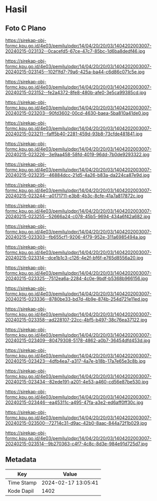 # Hasil

## Foto C Plano

https://sirekap-obj-formc.kpu.go.id/4e03/pemilu/pdpr/14/04/20/20/03/1404202003007-20240215-023132--0cacefd5-67ce-47c7-85bc-1d6ba8dedf46.jpg

https://sirekap-obj-formc.kpu.go.id/4e03/pemilu/pdpr/14/04/20/20/03/1404202003007-20240215-023145--102f1fd7-79a6-425a-ba44-c6d86c071c5e.jpg

https://sirekap-obj-formc.kpu.go.id/4e03/pemilu/pdpr/14/04/20/20/03/1404202003007-20240215-023152--fe2a4372-8fe8-480b-afe0-3e5ca99385cd.jpg

https://sirekap-obj-formc.kpu.go.id/4e03/pemilu/pdpr/14/04/20/20/03/1404202003007-20240215-023203--90fd3602-00cd-4630-baea-5ba810a41de0.jpg

https://sirekap-obj-formc.kpu.go.id/4e03/pemilu/pdpr/14/04/20/20/03/1404202003007-20240215-023211--faff5b40-2281-459d-93b8-73cfde481841.jpg

https://sirekap-obj-formc.kpu.go.id/4e03/pemilu/pdpr/14/04/20/20/03/1404202003007-20240215-023226--3e9aa458-58fd-4019-96dd-7b0de9293322.jpg

https://sirekap-obj-formc.kpu.go.id/4e03/pemilu/pdpr/14/04/20/20/03/1404202003007-20240215-023235--46884dcc-21d5-4a26-b83a-da224ca87e9d.jpg

https://sirekap-obj-formc.kpu.go.id/4e03/pemilu/pdpr/14/04/20/20/03/1404202003007-20240215-023244--a0171711-e3b8-4b3c-8cfe-41a7a817872c.jpg

https://sirekap-obj-formc.kpu.go.id/4e03/pemilu/pdpr/14/04/20/20/03/1404202003007-20240215-023255--52666a24-c078-45b5-9694-434a6f42a682.jpg

https://sirekap-obj-formc.kpu.go.id/4e03/pemilu/pdpr/14/04/20/20/03/1404202003007-20240215-023303--fb655cf1-9206-4f79-952e-311a6985494a.jpg

https://sirekap-obj-formc.kpu.go.id/4e03/pemilu/pdpr/14/04/20/20/03/1404202003007-20240215-023314--dce1b1c3-c126-4e2f-bf6f-e765d8556a20.jpg

https://sirekap-obj-formc.kpu.go.id/4e03/pemilu/pdpr/14/04/20/20/03/1404202003007-20240215-023325--7512ea6a-2284-4c0e-9bdf-b5368b966156.jpg

https://sirekap-obj-formc.kpu.go.id/4e03/pemilu/pdpr/14/04/20/20/03/1404202003007-20240215-023336--8780be33-bd7d-4b9e-874b-254d721e11ed.jpg

https://sirekap-obj-formc.kpu.go.id/4e03/pemilu/pdpr/14/04/20/20/03/1404202003007-20240215-023358--ad228107-22cc-4bf5-b497-38c76ea37122.jpg

https://sirekap-obj-formc.kpu.go.id/4e03/pemilu/pdpr/14/04/20/20/03/1404202003007-20240215-023409--80479308-5178-4862-a0b7-36454dfd453d.jpg

https://sirekap-obj-formc.kpu.go.id/4e03/pemilu/pdpr/14/04/20/20/03/1404202003007-20240215-023423--4dfb4ea7-a317-4a7e-b18b-17a7e65e3c8b.jpg

https://sirekap-obj-formc.kpu.go.id/4e03/pemilu/pdpr/14/04/20/20/03/1404202003007-20240215-023434--82ede191-a201-4e53-a460-cd56e87be530.jpg

https://sirekap-obj-formc.kpu.go.id/4e03/pemilu/pdpr/14/04/20/20/03/1404202003007-20240215-023446--ea45311c-a495-47fa-a3e2-ed6aff0ff30c.jpg

https://sirekap-obj-formc.kpu.go.id/4e03/pemilu/pdpr/14/04/20/20/03/1404202003007-20240215-023500--72714c31-d9ac-42b0-8aac-844a72f1b029.jpg

https://sirekap-obj-formc.kpu.go.id/4e03/pemilu/pdpr/14/04/20/20/03/1404202003007-20240215-023514--9b270363-c4f7-4c8c-8d3e-984e91d725d7.jpg


## Metadata

| Key        | Value               |
| ---------- | ------------------- |
| Time Stamp | 2024-02-17 13:05:41 |
| Kode Dapil | 1402                |



